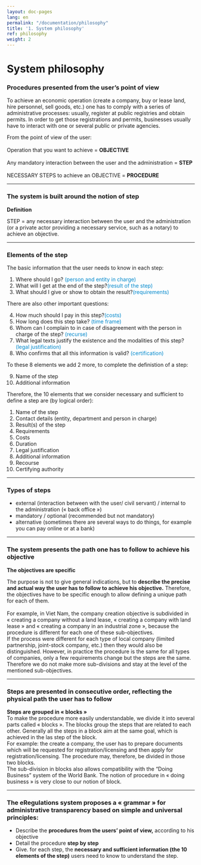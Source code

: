 ```yaml
---
layout: doc-pages
lang: en
permalink: "/documentation/philosophy"
title: '1. System philosophy'
ref: philosophy
weight: 2
---
```


# System philosophy

<h3>Procedures presented from the user’s point of view</h3>
<p>To achieve an economic operation (create a company, buy or lease land, hire personnel, sell goods, etc.) one has to comply with a series of administrative processes: usually, register at public registries and obtain permits. In order to get those registrations and permits, businesses usually have to interact with one or several public or private agencies. </p>
<div class="well">
	<p class="lead">From the point of view of the user:<br><br>
Operation that you want to achieve = <strong>OBJECTIVE</strong><br><br>
Any mandatory interaction between the user and the administration = <strong>STEP</strong><br><br>
NECESSARY STEPS to achieve an OBJECTIVE = <strong>PROCEDURE</strong></p>
</div>
<hr>
<h3>The system is built around the notion of step</h3>
<div class="well">
	<strong>Definition</strong>
	<p class="lead">STEP = any necessary interaction between the user and the administration (or a private actor providing a necessary service, such as a notary) to achieve an objective.</p>
</div>
<hr>
<h3>Elements of the step</h3>
<p>The basic information that the user needs to know in each step:</p>
<ol>
	<li>Where should I go? <span style="color:#08C;">(person and entity in charge)</span></li>
	<li>What will I get at the end of the step?<span style="color:#08C;">(result of the step)</span></li>
	<li>What should I give or show to obtain the result?<span style="color:#08C;">(requirements)</span></li>
</ol>
<p>There are also other important questions:</p>
<ol start="4">
	<li>How much should I pay in this step?<span style="color:#08C;">(costs)</span></li>
	<li>How long does this step take? <span style="color:#08C;">(time frame)</span></li>
	<li>Whom can I complain to in case of disagreement with the person in charge of the step? <span style="color:#08C;">(recurse)</span></li>
	<li>What legal texts justify the existence and the modalities of this step?<span style="color:#08C;">(legal justification)</span></li>
	<li>Who confirms that all this information is valid? <span style="color:#08C;">(certification)</span></li>
</ol>
<p>To these 8 elements we add 2 more, to complete the definistion of a step:</p>
<ol start="9">
	<li>Name of the step</li>
	<li>Additional information</li>
</ol>
<p>Therefore, the 10 elements that we consider necessary and sufficient to define a step are (by logical order):</p>
<ol>
	<li>Name of the step</li>
	<li>Contact details (entity, department and person in charge)</li>
	<li>Result(s) of the step</li>
	<li>Requirements </li>
	<li>Costs </li>
	<li>Duration</li>
	<li>Legal justification</li>
	<li>Additional information</li>
	<li>Recourse</li>
	<li>Certifying authority</li>
</ol>
<hr>
<h3>Types of steps</h3>
<ul>
	<li>external (interaction between with the user/ civil servant) / internal to the administration (« back office »)</li>
	<li>mandatory / optional (recommended but not mandatory)</li>
	<li>alternative (sometimes there are several ways to do things, for example you can pay online or at a bank)</li>
</ul>
<hr>
<div class="row-fluid">
<h3>The system presents the path one has to follow to achieve his objective </h3>
<p><strong>The objectives are specific</strong></p>
<p>The purpose is not to give general indications, but to <strong>describe the precise and actual way the user has to follow to achieve his objective.</strong> Therefore, the objectives have to be specific enough to allow defining a unique path for each of them.<br><br>For example, in Viet Nam, the company creation objective is subdivided in «&nbsp;creating a company without a land lease, «&nbsp;creating a company with land lease&nbsp;» and «&nbsp;creating a company in an industrial zone&nbsp;», because the procedure is different for each one of these sub-objectives.<br>If the process were different for each type of local company (limited partnership, joint-stock company, etc.) then they would also be distinguished. However, in practice the procedure is the same for all types of companies, only a few requirements change but the steps are the same. Therefore we do not make more sub-divisions and stay at the level of the mentioned sub-objectives.</p></div>
<hr>
<div class="row-fluid">
<h3>Steps are presented in consecutive order, reflecting the physical path the user has to follow</h3>
<p><strong>Steps are grouped in «&nbsp;blocks&nbsp;»</strong><br>
To make the procedure more easily understandable, we divide it into several parts called «&nbsp;blocks&nbsp;». The blocks group the steps that are related to each other. Generally all the steps in a block aim at the same goal, which is achieved in the las step of the block.<br>For example: the create a company, the user has to prepare documents which will be requested for registration/licensing and then apply for registration/licensing. The procedure may, therefore, be divided in those two blocks.<br>The sub-division in blocks also allows compatibility with the “Doing Business” system of the World Bank. The notion of procedure in «&nbsp;doing business&nbsp;» is very close to our notion of block.</p></div>
<hr>
<div class="row-fluid">
<h3>The eRegulations system proposes a «&nbsp;grammar&nbsp;» for administrative transparency based on simple and universal principles:</h3>
<ul>
	<li>Describe the <strong>procedures from the users’ point of view,</strong> according to his objective</li>
	<li>Detail the procedure <strong>step by step</strong></li>
	<li>Give. for each step, the <strong>necessary and sufficient information (the 10 elements of the step)</strong> users need to know to understand the step.</li>
</ul>
</div>
